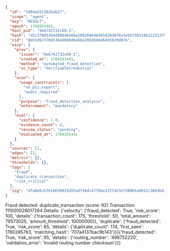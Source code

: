 ```json
{
  "id": "fd84a551362bab27",
  "scope": "agent",
  "key": "RESULT",
  "epoch": 1760291441,
  "host_pid": "9e6742732c60:1",
  "hash": "d5c57005364d080d6e6be2002666d6465829d076a3e95f30318b22231375598d",
  "cid": "QmV1d5c57005364d080d6e6be2002666d6465829d076",
  "aicp": {
    "prov": {
      "issuer": "9e6742732c60:1",
      "created_at": 1760291441,
      "method": "automated_fraud_detection",
      "vc_type": "VerifiableCredential"
    },
    "ucon": {
      "usage_constraints": [
        "no_pii_export",
        "audit_required"
      ],
      "purpose": "fraud_detection_analysis",
      "enforcement": "mandatory"
    },
    "eval": {
      "confidence": 1.0,
      "evidence_count": 0,
      "review_status": "pending",
      "evaluated_at": 1760291441
    }
  },
  "sources": [],
  "edges": [],
  "metrics": {},
  "thresholds": {},
  "tags": [
    "fraud",
    "duplicate_transaction",
    "risk_critical"
  ],
  "sig": "d7a8e6cb7610639015d55adf16dc47f8be2227a53e7200b5a0812c3663bd171b"
}
```

Fraud detected: duplicate_transaction (score: 92)
Transaction: 111000028017264
Details: {'velocity': {'fraud_detected': True, 'risk_score': 100, 'details': {'transaction_count': 175, 'threshold': 50, 'total_amount': 79573025, 'amount_threshold': 10000000}}, 'duplicate': {'fraud_detected': True, 'risk_score': 85, 'details': {'duplicate_count': 174, 'first_seen': 1760285763, 'matching_hash': '707a4137bac9b143'}}}{'fraud_detected': True, 'risk_score': 95, 'details': {'routing_number': '498752220', 'validation_error': 'Invalid routing number checksum'}}}